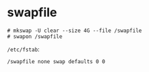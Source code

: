# swapfile

```
# mkswap -U clear --size 4G --file /swapfile
# swapon /swapfile
```

`/etc/fstab`:

```
/swapfile none swap defaults 0 0
```
